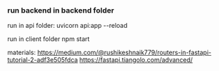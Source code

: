 ### run backend in backend folder

run in api folder:
uvicorn api:app --reload 

run in client folder
npm start

materials:
https://medium.com/@rushikeshnaik779/routers-in-fastapi-tutorial-2-adf3e505fdca
https://fastapi.tiangolo.com/advanced/
